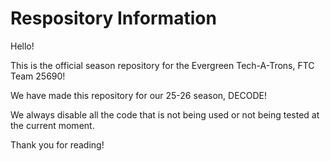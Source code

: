 # Respository Information

Hello!

This is the official season repository for the Evergreen Tech-A-Trons, FTC Team 25690!

We have made this repository for our 25-26 season, DECODE!

We always disable all the code that is not being used or not being tested at the current moment.

Thank you for reading!
